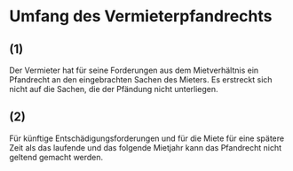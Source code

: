 # Umfang des Vermieterpfandrechts



## (1)

 Der Vermieter hat für seine Forderungen aus dem Mietverhältnis ein Pfandrecht an den eingebrachten Sachen des Mieters. Es erstreckt sich nicht auf die Sachen, die der Pfändung nicht unterliegen.

## (2)

 Für künftige Entschädigungsforderungen und für die Miete für eine spätere Zeit als das laufende und das folgende Mietjahr kann das Pfandrecht nicht geltend gemacht werden. 

